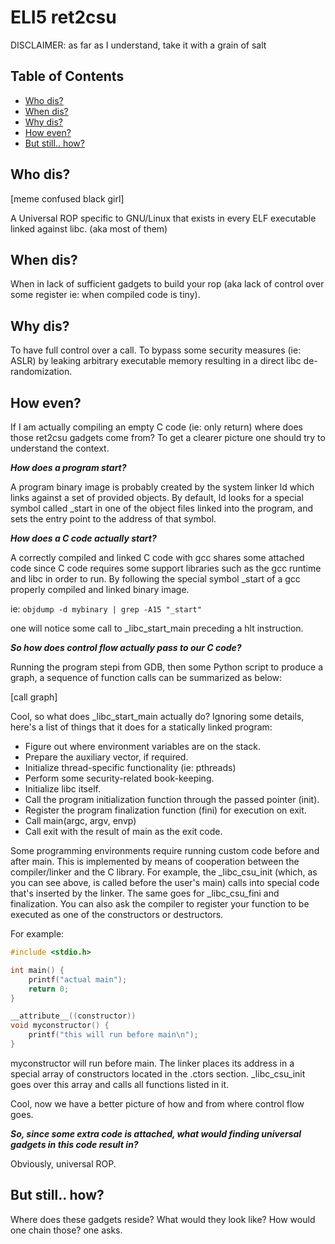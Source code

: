 # ELI5 ret2csu 

DISCLAIMER: as far as I understand, take it with a grain of salt

<div id="table-of-contents">
<h2>Table of Contents</h2>
<div id="text-table-of-contents">
<ul>
<li><a href="#sec-1">Who dis?</a></li>
<li><a href="#sec-2">When dis?</a></li>
<li><a href="#sec-3">Why dis?</a></li>
<li><a href="#sec-4">How even?</a></li>
<li><a href="#sec-5">But still.. how?</a></li>
</ul>
</div>
</div>


## Who dis?<a id="sec-1" name="sec-1"></a>

[meme confused black girl]

A Universal ROP specific to GNU/Linux that exists in every ELF executable linked against libc. (aka most of them)


## When dis?<a id="sec-2" name="sec-2"></a>

When in lack of sufficient gadgets to build your rop (aka lack of control over some register ie: when compiled code is tiny).


## Why dis?<a id="sec-3" name="sec-3"></a>

To have full control over a call.
To bypass some security measures (ie: ASLR) by leaking arbitrary executable memory resulting in a direct libc de-randomization.

## How even?<a id="sec-4" name="sec-4"></a>

If I am actually compiling an empty C code (ie: only return) where does those ret2csu gadgets come from?
To get a clearer picture one should try to understand the context. 


***How does a program start?***

A program binary image is probably created by the system linker ld which links against a set of provided objects.
By default, ld looks for a special symbol called \_start in one of the object files linked into the program, and sets the entry point to the address of that symbol.


***How does a C code actually start?***

A correctly compiled and linked C code with gcc shares some attached code since C code requires some support libraries such as the gcc runtime and libc in order to run.
By following the special symbol \_start of a gcc properly compiled and linked binary image.

ie: `objdump -d mybinary | grep -A15 "_start"` 

one will notice some call to \_libc\_start\_main preceding a hlt instruction.


***So how does control flow actually pass to our C code?***

Running the program stepi from GDB, then some Python script to produce a graph, a sequence of function calls can be summarized as below:

[call graph]

Cool, so what does \_libc\_start\_main actually do? Ignoring some details, here's a list of things that it does for a statically linked program:

<ul>
<li>Figure out where environment variables are on the stack.</li>
<li>Prepare the auxiliary vector, if required.</li>
<li>Initialize thread-specific functionality (ie: pthreads)</li>
<li>Perform some security-related book-keeping.</li>
<li>Initialize libc itself.</li>
<li>Call the program initialization function through the passed pointer (init).</li>
<li>Register the program finalization function (fini) for execution on exit.</li>
<li>Call main(argc, argv, envp)</li>
<li>Call exit with the result of main as the exit code.</li>
</ul>

Some programming environments require running custom code before and after main.
This is implemented by means of cooperation between the compiler/linker and the C library.
For example, the \_libc\_csu\_init (which, as you can see above, is called before the user's main) calls into special code that's inserted by the linker. 
The same goes for \_libc\_csu\_fini and finalization.
You can also ask the compiler to register your function to be executed as one of the constructors or destructors. 

For example:


```c
#include <stdio.h>

int main() {
    printf("actual main");
    return 0;
}

__attribute__((constructor))
void myconstructor() {
    printf("this will run before main\n");
}
```

myconstructor will run before main. The linker places its address in a special array of constructors located in the .ctors section. 
\_libc\_csu\_init goes over this array and calls all functions listed in it.

Cool, now we have a better picture of how and from where control flow goes.

***So, since some extra code is attached, what would finding universal gadgets in this code result in?***

Obviously, universal ROP.

## But still.. how?<a id="sec-5" name="sec-5"></a>

Where does these gadgets reside? What would they look like? How would one chain those? one asks.
